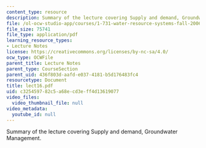 ```yaml
---
content_type: resource
description: Summary of the lecture covering Supply and demand, Groundwater Management.
file: /ol-ocw-studio-app/courses/1-731-water-resource-systems-fall-2006/c325459782c5a68ecd3eff4d13619077_lect16.pdf
file_size: 75741
file_type: application/pdf
learning_resource_types:
- Lecture Notes
license: https://creativecommons.org/licenses/by-nc-sa/4.0/
ocw_type: OCWFile
parent_title: Lecture Notes
parent_type: CourseSection
parent_uid: 436f803d-aafd-e037-4181-b5d176483fc4
resourcetype: Document
title: lect16.pdf
uid: c3254597-82c5-a68e-cd3e-ff4d13619077
video_files:
  video_thumbnail_file: null
video_metadata:
  youtube_id: null
---
```

Summary of the lecture covering Supply and demand, Groundwater Management.